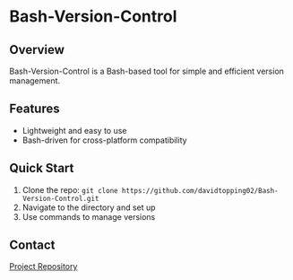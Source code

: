 # Bash-Version-Control

## Overview
Bash-Version-Control is a Bash-based tool for simple and efficient version management.

## Features
- Lightweight and easy to use
- Bash-driven for cross-platform compatibility

## Quick Start
1. Clone the repo: `git clone https://github.com/davidtopping02/Bash-Version-Control.git`
2. Navigate to the directory and set up
3. Use commands to manage versions

## Contact
[Project Repository](https://github.com/davidtopping02/Bash-Version-Control)
